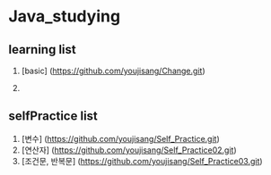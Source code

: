 # Java_studying

## learning list

1. [basic] (https://github.com/youjisang/Change.git)

2.

## selfPractice list

1. [변수] (https://github.com/youjisang/Self_Practice.git)
2. [연산자] (https://github.com/youjisang/Self_Practice02.git)
3. [조건문, 반복문] (https://github.com/youjisang/Self_Practice03.git)
